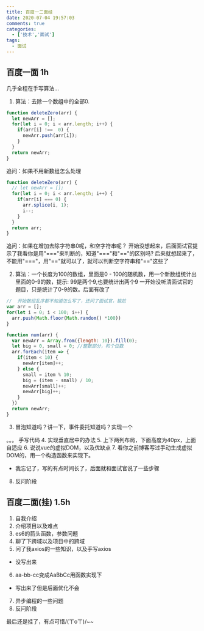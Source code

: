 ```yaml
---
title: 百度一二面经
date: 2020-07-04 19:57:03
comments: true
categories: 
  - ['技术','面试']
tags:
  - 面试
---
```

## 百度一面 1h
几乎全程在手写算法...
1. 算法：去除一个数组中的全部0.
```js
function deleteZero(arr) {
  let newArr = [];
  for(let i = 0; i < arr.length; i++) {
    if(arr[i] !==  0) {
      newArr.push(arr[i]);
    }
  }
  return newArr;
}
```
追问：如果不用新数组怎么处理
```js
function deleteZero(arr) {
  // let newArr = [];
  for(let i = 0; i < arr.length; i++) {
    if(arr[i] === 0) {
      arr.splice(i, 1);
      i--;
    }
  }
  return arr;
}
```
追问：如果在增加去除字符串0呢，和空字符串呢？
开始没想起来，后面面试官提示了我看你是用"==="来判断的，知道"==="和"=="的区别吗?
后来就想起来了，不能用"==="，用"=="就可以了，就可以判断空字符串和"=="这些了

2. 算法：一个长度为100的数组，里面是0 - 100的随机数，用一个新数组统计出里面的0-9的数，提示: 99是两个9,也要统计出两个9
一开始没听清面试官的题目，只是统计了0-9的数。后面有改了
```js
//  开始数组乱序都不知道怎么写了，还问了面试官，尴尬
var arr = [];
for(let i = 0; i < 100; i++) {
  arr.push(Math.floor(Math.random() *100))
} 

function num(arr) {
  var newArr = Array.from({length: 10}).fill(0);
  let big = 0, small = 0; //整数部分，和个位数
  arr.forEach(item => {
    if(item < 10) {
      newArr[item]++;
    } else {
      small = item % 10;
      big = (item - small) / 10;
      newArr[small]++;
      newArr[big]++;
    }
  })
  return newArr;
}
```

3. 冒泡知道吗？讲一下，事件委托知道吗？实现一个

。。。 手写代码
4. 实现垂直居中的办法
5. 上下两列布局，下面高度为40px，上面自适应
6. 说说vue的虚拟DOM，以及优缺点
7. 看你之前博客写过手动生成虚拟DOM的，用一个构造函数来实现下。
  - 我忘记了，写的有点时间长了，后面就和面试官说了一些步骤
8. 反问阶段 


## 百度二面(挂) 1.5h
1. 自我介绍
2. 介绍项目以及难点
3. es6的箭头函数，参数问题
4. 聊了下跨域以及项目中的跨域
5. 问了我axios的一些知识，以及手写axios
 - 没写出来
6. aa-bb-cc变成AaBbCc用函数实现下
 - 写出来了但是后面优化不会
7. 异步编程的一些问题
8. 反问阶段

最后还是挂了，有点可惜/(ㄒoㄒ)/~~
